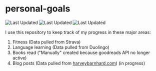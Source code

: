 # personal-goals
![Last Updated](https://img.shields.io/date/1616725610?color=FC4C02&label=Fitness%20Updated&logo=strava)
![Last Updated](https://img.shields.io/date/1616725610?color=7ac70c&label=Language%20Updated&logo=duolingo)
![Last Updated](https://img.shields.io/date/1616725610?color=e9e5cd&label=Books%20Updated&logo=goodreads)

I use this repository to keep track of my progress in these major areas:

1. Fitness (Data pulled from Strava)
2. Language learning (Data pulled from Duolingo)
3. Books read ("Manually" created because goodreads API no longer active)
4. Blog posts (Data pulled from [harveybarnhard.com](https://harveybarnhard.com)) (in progress)
